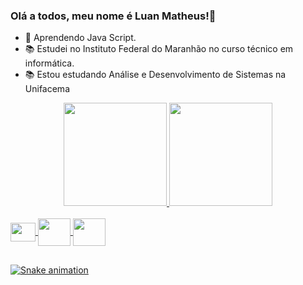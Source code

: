 ### Olá a todos, meu nome é Luan Matheus!👋

- 🌱 Aprendendo Java Script.
- 📚 Estudei no Instituto Federal do Maranhão no curso técnico em informática.
- 📚 Estou estudando Análise e Desenvolvimento de Sistemas na Unifacema

<div align="center">
  <a href="https://github.com/LuanMFC">
  <img height="165em" src="https://github-readme-stats.vercel.app/api?username=LuanMFC&show_icons=true&theme=algolia&include_all_commits=true&count_private=true"/>
  <img height="165em" src="https://github-readme-stats.vercel.app/api/top-langs/?username=LuanMFC&layout=compact&langs_count=7&theme=algolia"/>
</div>
<div style="display: inline_block"><br>
  <link rel="stylesheet" href="https://cdn.jsdelivr.net/gh/devicons/devicon@v2.15.1/devicon.min.css">

  <img align="center" height="30" width="40"  src ="https://cdn.jsdelivr.net/gh/devicons/devicon@v2.15.1/devicon.min.css">
  <img align="center"  height="44" width="52" src="https://cdn.jsdelivr.net/gh/devicons/devicon@v2.15.1/devicon.min.css">
  <img align="center"  height="44" width="52" src="https://cdn.jsdelivr.net/gh/devicons/devicon@v2.15.1/devicon.min.css">             
</div>
 
  ##
  
<div>
  
  ![Snake animation](https://github.com/LuanMFC/LuanMFC/blob/output/github-contribution-grid-snake.svg)
</div>
  
  ##

